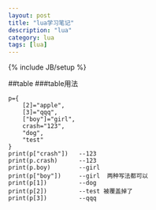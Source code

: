 ```yaml
---
layout: post
title: "lua学习笔记"
description: "lua"
category: lua
tags: [lua]
---
```

{% include JB/setup %}

##table
###table用法

	p={
		[2]="apple",
		[3]="qqq",
		["boy"]="girl",
		crash="123",
		"dog",
		"test"
	}
	print(p["crash"])   --123
	print(p.crash)      --123
	print(p.boy)        --girl
	print(p["boy"])     --girl  两种写法都可以
	print(p[1])         --dog
	print(p[2])         --test 被覆盖掉了
	print(p[3])         --qqq